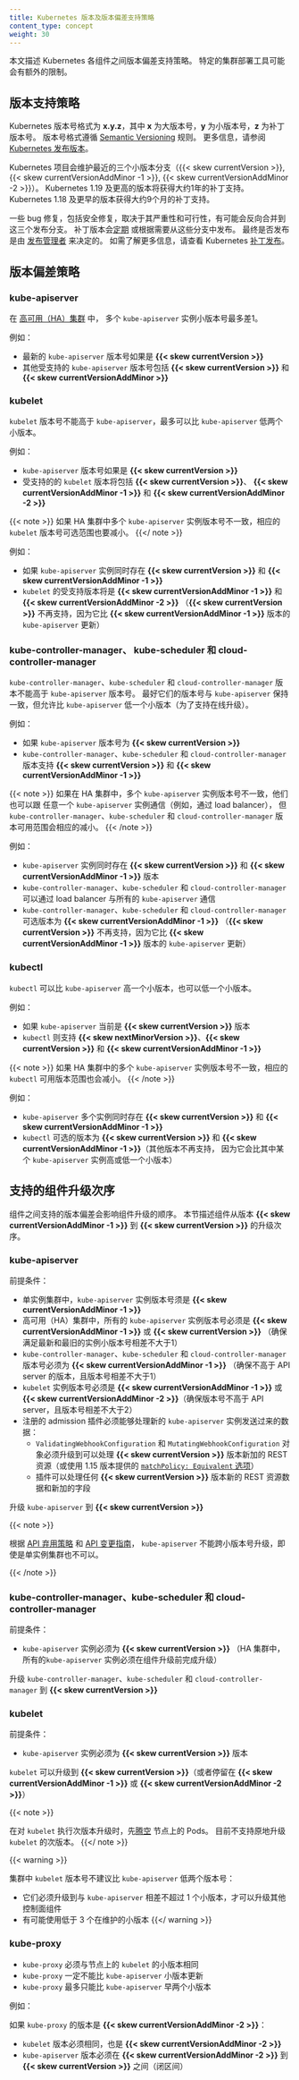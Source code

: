 ```yaml
---
title: Kubernetes 版本及版本偏差支持策略
content_type: concept
weight: 30
---
```


<!-- overview -->
<!--
This document describes the maximum version skew supported between various Kubernetes components.
Specific cluster deployment tools may place additional restrictions on version skew.
-->
本文描述 Kubernetes 各组件之间版本偏差支持策略。
特定的集群部署工具可能会有额外的限制。


<!-- body -->

<!--
## Supported versions
-->
## 版本支持策略

<!--
Kubernetes versions are expressed as **x.y.z**,
where **x** is the major version, **y** is the minor version, and **z** is the patch version, following [Semantic Versioning](http://semver.org/) terminology.
For more information, see [Kubernetes Release Versioning](https://github.com/kubernetes/community/blob/master/contributors/design-proposals/release/versioning.md#kubernetes-release-versioning).
-->
Kubernetes 版本号格式为 **x.y.z**，其中 **x** 为大版本号，**y** 为小版本号，**z** 为补丁版本号。
版本号格式遵循 [Semantic Versioning](https://semver.org/) 规则。
更多信息，请参阅
[Kubernetes 发布版本](https://github.com/kubernetes/community/blob/master/contributors/design-proposals/release/versioning.md#kubernetes-release-versioning)。

<!--
The Kubernetes project maintains release branches for the most recent three minor releases ({{< skew currentVersion >}}, {{< skew currentVersionAddMinor -1 >}}, {{< skew currentVersionAddMinor -2 >}}).  Kubernetes 1.19 and newer receive approximately 1 year of patch support. Kubernetes 1.18 and older received approximately 9 months of patch support.
-->
Kubernetes 项目会维护最近的三个小版本分支（{{< skew currentVersion >}}, 
{{< skew currentVersionAddMinor -1 >}}, {{< skew currentVersionAddMinor -2 >}}）。
Kubernetes 1.19 及更高的版本将获得大约1年的补丁支持。
Kubernetes 1.18 及更早的版本获得大约9个月的补丁支持。

<!--
Applicable fixes, including security fixes, may be backported to those three release branches, depending on severity and feasibility.
Patch releases are cut from those branches at a [regular cadence](https://git.k8s.io/sig-release/releases/patch-releases.md#cadence), plus additional urgent releases, when required.

The [Release Managers](https://git.k8s.io/sig-release/release-managers.md) group owns this decision.

For more information, see the Kubernetes [patch releases](https://git.k8s.io/sig-release/releases/patch-releases.md) page.
-->
一些 bug 修复，包括安全修复，取决于其严重性和可行性，有可能会反向合并到这三个发布分支。
补丁版本会[定期](https://git.k8s.io/sig-release/releases/patch-releases.md#cadence)
或根据需要从这些分支中发布。 
最终是否发布是由
[发布管理者](https://github.com/kubernetes/sig-release/blob/master/release-managers.md)
来决定的。
如需了解更多信息，请查看 Kubernetes
[补丁发布](https://github.com/kubernetes/sig-release/blob/master/releases/patch-releases.md)。

<!--
## Supported version skew
-->
## 版本偏差策略

### kube-apiserver

<!--
In [highly-available (HA) clusters](/docs/setup/production-environment/tools/kubeadm/high-availability/), the newest and oldest `kube-apiserver` instances must be within one minor version.
-->
在 [高可用（HA）集群](/zh/docs/setup/production-environment/tools/kubeadm/high-availability/) 中，
多个 `kube-apiserver` 实例小版本号最多差1。

<!--
Example:
-->
例如：

<!--
* newest `kube-apiserver` is at **{{< skew currentVersion >}}**
* other `kube-apiserver` instances are supported at **{{< skew currentVersion >}}** and **{{< skew currentVersionAddMinor -1 >}}**
-->
* 最新的 `kube-apiserver` 版本号如果是 **{{< skew currentVersion >}}**
* 其他受支持的 `kube-apiserver` 版本号包括 **{{< skew currentVersion >}}** 和
  **{{< skew currentVersionAddMinor >}}**

### kubelet

<!--
`kubelet` must not be newer than `kube-apiserver`, and may be up to two minor versions older.
-->
`kubelet` 版本号不能高于 `kube-apiserver`，最多可以比 `kube-apiserver` 低两个小版本。

<!--
Example:

* `kube-apiserver` is at **{{< skew currentVersion >}}**
* `kubelet` is supported at **{{< skew currentVersion >}}**, **{{< skew currentVersionAddMinor -1 >}}**, and **{{< skew currentVersionAddMinor -2 >}}**
-->
例如：

* `kube-apiserver` 版本号如果是 **{{< skew currentVersion >}}**
* 受支持的的 `kubelet` 版本将包括 **{{< skew currentVersion >}}**、
  **{{< skew currentVersionAddMinor -1 >}}** 和 **{{< skew currentVersionAddMinor -2 >}}**

<!--
If version skew exists between `kube-apiserver` instances in an HA cluster, this narrows the allowed `kubelet` versions.
-->
{{< note >}}
如果 HA 集群中多个 `kube-apiserver` 实例版本号不一致，相应的 `kubelet` 版本号可选范围也要减小。
{{</ note >}}

<!--
Example:

* `kube-apiserver` instances are at **{{< skew currentVersion >}}** and **{{< skew currentVersionAddMinor -1 >}}**
* `kubelet` is supported at **{{< skew currentVersionAddMinor -1 >}}**, and **{{< skew currentVersionAddMinor -2 >}}** (**{{< skew currentVersion >}}** is not supported because that would be newer than the `kube-apiserver` instance at version **{{< skew currentVersionAddMinor -1 >}}**)
-->
例如：

* 如果 `kube-apiserver` 实例同时存在 **{{< skew currentVersion >}}** 和
  **{{< skew currentVersionAddMinor -1 >}}**
* `kubelet` 的受支持版本将是 **{{< skew currentVersionAddMinor -1 >}}** 和
  **{{< skew currentVersionAddMinor -2 >}}**
  （**{{< skew currentVersion >}}** 不再支持，因为它比
  **{{< skew currentVersionAddMinor -1 >}}** 版本的 `kube-apiserver` 更新）

<!--
### kube-controller-manager, kube-scheduler, and cloud-controller-manager
-->
### kube-controller-manager、 kube-scheduler 和 cloud-controller-manager

<!--
`kube-controller-manager`, `kube-scheduler`, and `cloud-controller-manager` must not be newer than the `kube-apiserver` instances they communicate with. They are expected to match the `kube-apiserver` minor version, but may be up to one minor version older (to allow live upgrades).
-->
`kube-controller-manager`、`kube-scheduler` 和 `cloud-controller-manager`
版本不能高于 `kube-apiserver` 版本号。
最好它们的版本号与 `kube-apiserver` 保持一致，但允许比 `kube-apiserver`
低一个小版本（为了支持在线升级）。

<!--
Example:

* `kube-apiserver` is at **{{< skew currentVersion >}}**
* `kube-controller-manager`, `kube-scheduler`, and `cloud-controller-manager` are supported at **{{< skew currentVersion >}}** and **{{< skew currentVersionAddMinor -1 >}}**
-->
例如：

* 如果 `kube-apiserver` 版本号为 **{{< skew currentVersion >}}**
* `kube-controller-manager`、`kube-scheduler` 和 `cloud-controller-manager`
  版本支持 **{{< skew currentVersion >}}** 和 **{{< skew currentVersionAddMinor -1 >}}**

<!--
If version skew exists between `kube-apiserver` instances in an HA cluster, and these components can communicate with any `kube-apiserver` instance in the cluster (for example, via a load balancer), this narrows the allowed versions of these components.
-->
{{< note >}}
如果在 HA 集群中，多个 `kube-apiserver` 实例版本号不一致，他们也可以跟
任意一个 `kube-apiserver` 实例通信（例如，通过 load balancer），
但 `kube-controller-manager`、`kube-scheduler` 和 `cloud-controller-manager`
版本可用范围会相应的减小。
{{< /note >}}

<!--
Example:

* `kube-apiserver` instances are at **{{< skew currentVersion >}}** and **{{< skew currentVersionAddMinor -1 >}}**
* `kube-controller-manager`, `kube-scheduler`, and `cloud-controller-manager` communicate with a load balancer that can route to any `kube-apiserver` instance
* `kube-controller-manager`, `kube-scheduler`, and `cloud-controller-manager` are supported at **{{< skew currentVersionAddMinor -1 >}}** (**{{< skew currentVersion >}}** is not supported because that would be newer than the `kube-apiserver` instance at version **{{< skew currentVersionAddMinor -1 >}}**)
-->
例如：

* `kube-apiserver` 实例同时存在 **{{< skew currentVersion >}}** 和
  **{{< skew currentVersionAddMinor -1 >}}** 版本
* `kube-controller-manager`、`kube-scheduler` 和 `cloud-controller-manager`
  可以通过 load balancer 与所有的 `kube-apiserver` 通信
* `kube-controller-manager`、`kube-scheduler` 和 `cloud-controller-manager`
  可选版本为 **{{< skew currentVersionAddMinor -1 >}}**
  （**{{< skew currentVersion >}}** 不再支持，因为它比 **{{< skew currentVersionAddMinor -1 >}}**
  版本的 `kube-apiserver` 更新）

### kubectl

<!--
`kubectl` is supported within one minor version (older or newer) of `kube-apiserver`.
-->
`kubectl` 可以比 `kube-apiserver` 高一个小版本，也可以低一个小版本。

<!--
Example:

* `kube-apiserver` is at **{{< skew currentVersion >}}**
* `kubectl` is supported at **{{< skew nextMinorVersion >}}**, **{{< skew currentVersion >}}**, and **{{< skew currentVersionAddMinor -1 >}}**
-->
例如：

* 如果 `kube-apiserver` 当前是 **{{< skew currentVersion >}}** 版本
* `kubectl` 则支持 **{{< skew nextMinorVersion >}}**、**{{< skew currentVersion >}}**
  和 **{{< skew currentVersionAddMinor -1 >}}**

<!--
If version skew exists between `kube-apiserver` instances in an HA cluster, this narrows the supported `kubectl` versions.
-->
{{< note >}}
如果 HA 集群中的多个 `kube-apiserver` 实例版本号不一致，相应的 `kubectl` 可用版本范围也会减小。
{{< /note >}}

<!--
Example:

* `kube-apiserver` instances are at **{{< skew currentVersion >}}** and **{{< skew currentVersionAddMinor -1 >}}**
* `kubectl` is supported at **{{< skew currentVersion >}}** and **{{< skew currentVersionAddMinor -1 >}}** (other versions would be more than one minor version skewed from one of the `kube-apiserver` components)
-->
例如：

* `kube-apiserver` 多个实例同时存在 **{{< skew currentVersion >}}** 和
  **{{< skew currentVersionAddMinor -1 >}}**
* `kubectl` 可选的版本为 **{{< skew currentVersion >}}** 和
  **{{< skew currentVersionAddMinor -1 >}}**（其他版本不再支持，
  因为它会比其中某个 `kube-apiserver` 实例高或低一个小版本）

<!--
## Supported component upgrade order
-->
## 支持的组件升级次序

<!--
The supported version skew between components has implications on the order in which components must be upgraded.
This section describes the order in which components must be upgraded to transition an existing cluster from version **{{< skew currentVersionAddMinor -1 >}}** to version **{{< skew currentVersion >}}**.
-->
组件之间支持的版本偏差会影响组件升级的顺序。
本节描述组件从版本 **{{< skew currentVersionAddMinor -1 >}}** 到 **{{< skew currentVersion >}}**
的升级次序。

### kube-apiserver

<!--
Pre-requisites:
-->
前提条件：

<!--
* In a single-instance cluster, the existing `kube-apiserver` instance is **{{< skew currentVersionAddMinor -1 >}}**
* In an HA cluster, all `kube-apiserver` instances are at **{{< skew currentVersionAddMinor -1 >}}** or **{{< skew currentVersion >}}** (this ensures maximum skew of 1 minor version between the oldest and newest `kube-apiserver` instance)
* The `kube-controller-manager`, `kube-scheduler`, and `cloud-controller-manager` instances that communicate with this server are at version **{{< skew currentVersionAddMinor -1 >}}** (this ensures they are not newer than the existing API server version, and are within 1 minor version of the new API server version)
* `kubelet` instances on all nodes are at version **{{< skew currentVersionAddMinor -1 >}}** or **{{< skew currentVersionAddMinor -2 >}}** (this ensures they are not newer than the existing API server version, and are within 2 minor versions of the new API server version)
* Registered admission webhooks are able to handle the data the new `kube-apiserver` instance will send them:
  * `ValidatingWebhookConfiguration` and `MutatingWebhookConfiguration` objects are updated to include any new versions of REST resources added in **{{< skew currentVersion >}}** (or use the [`matchPolicy: Equivalent` option](/docs/reference/access-authn-authz/extensible-admission-controllers/#matching-requests-matchpolicy) available in v1.15+)
  * The webhooks are able to handle any new versions of REST resources that will be sent to them, and any new fields added to existing versions in **{{< skew currentVersion >}}**
-->
* 单实例集群中，`kube-apiserver` 实例版本号须是 **{{< skew currentVersionAddMinor -1 >}}**
* 高可用（HA）集群中，所有的 `kube-apiserver` 实例版本号必须是
  **{{< skew currentVersionAddMinor -1 >}}** 或 **{{< skew currentVersion >}}**
  （确保满足最新和最旧的实例小版本号相差不大于1）
* `kube-controller-manager`、`kube-scheduler` 和 `cloud-controller-manager`
  版本号必须为 **{{< skew currentVersionAddMinor -1 >}}**
  （确保不高于 API server 的版本，且版本号相差不大于1）
* `kubelet` 实例版本号必须是 **{{< skew currentVersionAddMinor -1 >}}** 或
  **{{< skew currentVersionAddMinor -2 >}}**（确保版本号不高于 API server，且版本号相差不大于2）
* 注册的 admission 插件必须能够处理新的 `kube-apiserver` 实例发送过来的数据：
  * `ValidatingWebhookConfiguration` 和 `MutatingWebhookConfiguration` 对象必须升级到可以处理
    **{{< skew currentVersion >}}** 版本新加的 REST 资源（或使用 1.15 版本提供的
    [`matchPolicy: Equivalent` 选项](/zh/docs/reference/access-authn-authz/extensible-admission-controllers/#matching-requests-matchpolicy)）
  * 插件可以处理任何 **{{< skew currentVersion >}}** 版本新的 REST 资源数据和新加的字段

<!--
Upgrade `kube-apiserver` to **{{< skew currentVersion >}}**
-->
升级 `kube-apiserver` 到 **{{< skew currentVersion >}}**

{{< note >}}
<!--
Project policies for [API deprecation](/docs/reference/using-api/deprecation-policy/) and
[API change guidelines](https://github.com/kubernetes/community/blob/master/contributors/devel/sig-architecture/api_changes.md)
require `kube-apiserver` to not skip minor versions when upgrading, even in single-instance clusters.
-->
根据 [API 弃用策略](/zh/docs/reference/using-api/deprecation-policy/) 和
[API 变更指南](https://github.com/kubernetes/community/blob/master/contributors/devel/sig-architecture/api_changes.md)，
`kube-apiserver` 不能跨小版本号升级，即使是单实例集群也不可以。

{{< /note >}}

<!--
### kube-controller-manager, kube-scheduler, and cloud-controller-manager
-->
### kube-controller-manager、kube-scheduler 和 cloud-controller-manager

<!--
Pre-requisites:

* The `kube-apiserver` instances these components communicate with are at **{{< skew currentVersion >}}** (in HA clusters in which these control plane components can communicate with any `kube-apiserver` instance in the cluster, all `kube-apiserver` instances must be upgraded before upgrading these components)
-->
前提条件：

* `kube-apiserver` 实例必须为 **{{< skew currentVersion >}}** 
  （HA 集群中，所有的`kube-apiserver` 实例必须在组件升级前完成升级）

<!--
Upgrade `kube-controller-manager`, `kube-scheduler`, and `cloud-controller-manager` to **{{< skew currentVersion >}}**
-->
升级 `kube-controller-manager`、`kube-scheduler` 和 `cloud-controller-manager`
到 **{{< skew currentVersion >}}**

### kubelet

<!--
Pre-requisites:

* The `kube-apiserver` instances the `kubelet` communicates with are at **{{< skew currentVersion >}}**

Optionally upgrade `kubelet` instances to **{{< skew currentVersion >}}** (or they can be left at **{{< skew currentVersionAddMinor -1 >}}** or **{{< skew currentVersionAddMinor -2 >}}**)
-->
前提条件：

* `kube-apiserver` 实例必须为 **{{< skew currentVersion >}}** 版本

`kubelet` 可以升级到 **{{< skew currentVersion >}}**（或者停留在
**{{< skew currentVersionAddMinor -1 >}}** 或 **{{< skew currentVersionAddMinor -2 >}}**）

{{< note >}}
<!--
Before performing a minor version `kubelet` upgrade, [drain](/docs/tasks/administer-cluster/safely-drain-node/) pods from that node.
In-place minor version `kubelet` upgrades are not supported.
-->
在对 `kubelet` 执行次版本升级时，先[腾空](/zh/docs/tasks/administer-cluster/safely-drain-node/)
节点上的 Pods。
目前不支持原地升级 `kubelet` 的次版本。
{{</ note >}}

{{< warning >}}
<!--
Running a cluster with `kubelet` instances that are persistently two minor versions behind `kube-apiserver` is not recommended:

* they must be upgraded within one minor version of `kube-apiserver` before the control plane can be upgraded
* it increases the likelihood of running `kubelet` versions older than the three maintained minor releases
-->
集群中 `kubelet` 版本号不建议比 `kube-apiserver` 低两个版本号：

* 它们必须升级到与 `kube-apiserver` 相差不超过 1 个小版本，才可以升级其他控制面组件
* 有可能使用低于 3 个在维护的小版本
{{</ warning >}}

<!-- ### kube-proxy -->
### kube-proxy

<!--  
* `kube-proxy` must be the same minor version as `kubelet` on the node.
* `kube-proxy` must not be newer than `kube-apiserver`.
* `kube-proxy` must be at most two minor versions older than `kube-apiserver.`
-->
* `kube-proxy` 必须与节点上的 `kubelet` 的小版本相同
* `kube-proxy` 一定不能比 `kube-apiserver` 小版本更新
* `kube-proxy` 最多只能比 `kube-apiserver` 早两个小版本

<!--  
Example:

If `kube-proxy` version is **{{< skew currentVersionAddMinor -2 >}}**:

* `kubelet` version must be at the same minor version as **{{< skew currentVersionAddMinor -2 >}}**.
* `kube-apiserver` version must be between **{{< skew currentVersionAddMinor -2 >}}** and **{{< skew currentVersion >}}**, inclusive.
-->
例如：

如果 `kube-proxy` 的版本是 **{{< skew currentVersionAddMinor -2 >}}**：

* `kubelet` 版本必须相同，也是 **{{< skew currentVersionAddMinor -2 >}}**
* `kube-apiserver` 版本必须在 **{{< skew currentVersionAddMinor -2 >}}** 到
  **{{< skew currentVersion >}}** 之间（闭区间）
